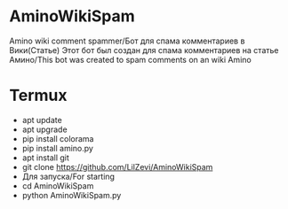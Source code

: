 # AminoWikiSpam
Amino wiki comment spammer/Бот для спама комментариев в Вики(Статье)
Этот бот был создан для спама комментариев на статье Амино/This bot was created to spam comments on an wiki Amino
# Termux
- apt update
- apt upgrade
- pip install colorama
- pip install amino.py
- apt install git
- git clone https://github.com/LilZevi/AminoWikiSpam
- Для запуска/For starting
- cd AminoWikiSpam
- python AminoWikiSpam.py
